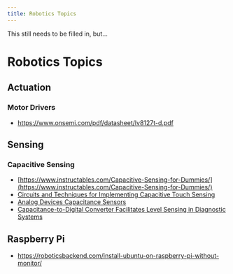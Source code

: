 ```yaml
---
title: Robotics Topics
---
```


This still needs to be filled in, but...

<!--more-->

# Robotics Topics

## Actuation


### Motor Drivers

* <https://www.onsemi.com/pdf/datasheet/lv8127t-d.pdf>

## Sensing

### Capacitive Sensing

* [https://www.instructables.com/Capacitive-Sensing-for-Dummies/](https://www.instructables.com/Capacitive-Sensing-for-Dummies/)
* [Circuits and Techniques for Implementing Capacitive Touch Sensing ](https://www.allaboutcircuits.com/technical-articles/circuits-and-techniques-for-implementing-capacitive-touch-sensing/)
* [Analog Devices Capacitance Sensors](https://www.analog.com/en/analog-dialogue/articles/capacitance-to-digital-converter-technology-healthcare.html)
* [Capacitance-to-Digital Converter Facilitates Level Sensing in Diagnostic Systems](https://www.analog.com/en/analog-dialogue/articles/cdc-facilitates-level-sensing-in-diagnostic-systems.html)



## Raspberry Pi

* <https://roboticsbackend.com/install-ubuntu-on-raspberry-pi-without-monitor/>